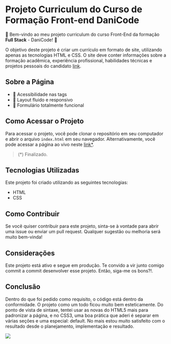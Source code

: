 


# Projeto Curriculum do Curso de Formação Front-end DaniCode

🚀 Bem-vindo ao meu projeto curriculum do curso Front-End da formação **Full Stack** - DaniCode! 🚀

O objetivo deste projeto é criar um currículo em formato de site, utilizando apenas as tecnologias HTML e CSS. O site deve conter informações sobre a formação acadêmica, experiência profissional, habilidades técnicas e projetos pessoais do candidato [link](https://www.behance.net/gallery/97205839/Developer-Portfolio-Design).

## Sobre a Página

-   🌟 Acessibilidade nas tags
-   🌟 Layout fluido e responsivo
-   🌟 Formulário totalmente funcional

## Como Acessar o Projeto

Para acessar o projeto, você pode clonar o repositório em seu computador e abrir o arquivo `index.html` em seu navegador. Alternativamente, você pode acessar a página ao vivo neste [link*](https://samcolt36.github.io/dev-front-end-initial-danicode-project-03/).
>(*) Finalizado.

## Tecnologias Utilizadas

Este projeto foi criado utilizando as seguintes tecnologias:

-   HTML
-   CSS

## Como Contribuir

Se você quiser contribuir para este projeto, sinta-se à vontade para abrir uma issue ou enviar um pull request. Qualquer sugestão ou melhoria será muito bem-vinda! 

## Considerações

Este projeto está ativo e segue em produção. Te convido a vir junto comigo commit a commit desenvolver esse projeto. Então, siga-me os bons?!.

## Conclusão

Dentro do que foi pedido como requisito, o código está dentro da conformidade. O projeto como um todo ficou muito bem esteticamente. Do ponto de vista de sintaxe, tentei usar as novas do HTML5 mais para padronizar a página, e no CSS3, uma boa prática que aderi é separar em várias seções e uma especial: default. No mais estou muito satisfeito com o resultado desde o planejamento, implementação e resultado.

![](https://1.bp.blogspot.com/-mU4ngFpm338/XUxgpbHzLOI/AAAAAAAANtI/9id0ac3--1YdCsS2ld44Dkb2LlXof5QJACLcBGAs/s1600/tenor.gif)
